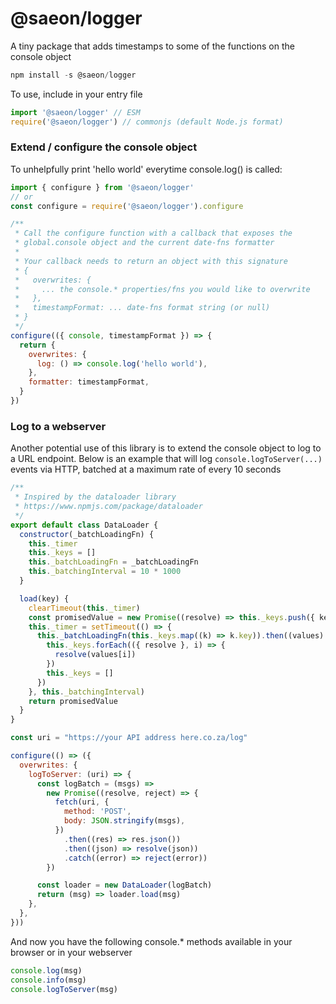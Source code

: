 # @saeon/logger

A tiny package that adds timestamps to some of the functions on the console object

```js
npm install -s @saeon/logger
```

To use, include in your entry file

```js
import '@saeon/logger' // ESM
require('@saeon/logger') // commonjs (default Node.js format)
```

### Extend / configure the console object
To unhelpfully print 'hello world' everytime console.log() is called:

```js
import { configure } from '@saeon/logger'
// or
const configure = require('@saeon/logger').configure

/**
 * Call the configure function with a callback that exposes the
 * global.console object and the current date-fns formatter
 *
 * Your callback needs to return an object with this signature
 * {
 *   overwrites: {
 *     ... the console.* properties/fns you would like to overwrite
 *   },
 *   timestampFormat: ... date-fns format string (or null)
 * }
 */
configure(({ console, timestampFormat }) => {
  return {
    overwrites: {
      log: () => console.log('hello world'),
    },
    formatter: timestampFormat,
  }
})
```

### Log to a webserver
Another potential use of this library is to extend the console object to log to a URL endpoint. Below is an example that will log `console.logToServer(...)` events via HTTP, batched at a maximum rate of every 10 seconds

```js
/**
 * Inspired by the dataloader library
 * https://www.npmjs.com/package/dataloader
 */
export default class DataLoader {
  constructor(_batchLoadingFn) {
    this._timer
    this._keys = []
    this._batchLoadingFn = _batchLoadingFn
    this._batchingInterval = 10 * 1000
  }

  load(key) {
    clearTimeout(this._timer)
    const promisedValue = new Promise((resolve) => this._keys.push({ key, resolve }))
    this._timer = setTimeout(() => {
      this._batchLoadingFn(this._keys.map((k) => k.key)).then((values) => {
        this._keys.forEach(({ resolve }, i) => {
          resolve(values[i])
        })
        this._keys = []
      })
    }, this._batchingInterval)
    return promisedValue
  }
}

const uri = "https://your API address here.co.za/log"

configure(() => ({
  overwrites: {
    logToServer: (uri) => {
      const logBatch = (msgs) =>
        new Promise((resolve, reject) => {
          fetch(uri, {
            method: 'POST',
            body: JSON.stringify(msgs),
          })
            .then((res) => res.json())
            .then((json) => resolve(json))
            .catch((error) => reject(error))
        })

      const loader = new DataLoader(logBatch)
      return (msg) => loader.load(msg)
    },
  },
}))
```

And now you have the following console.* methods available in your browser or in your webserver
```js
console.log(msg)
console.info(msg)
console.logToServer(msg)
```